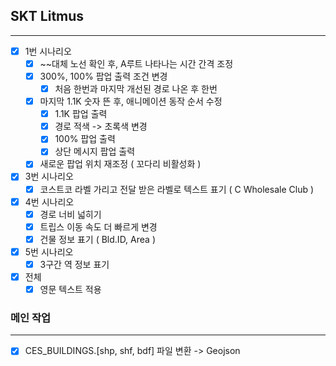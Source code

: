 ## SKT Litmus
---
- [x] 1번 시나리오
	- [x] ~~대체 노선 확인 후, A루트 나타나는 시간 간격 조정
	- [x] 300%, 100% 팝업 출력 조건 변경
		- [x] 처음 한번과 마지막 개선된 경로 나온 후 한번
	- [x] 마지막 1.1K 숫자 뜬 후, 애니메이션 동작 순서 수정
		- [x] 1.1K 팝업 출력
		- [x] 경로 적색 -> 초록색 변경
		- [x] 100% 팝업 출력
		- [x] 상단 메시지 팝업 출력
	- [x] 새로운 팝업 위치 재조정 ( 꼬다리 비활성화 )

- [x] 3번 시나리오
	- [x] 코스트코 라벨 가리고 전달 받은 라벨로 텍스트 표기 ( C Wholesale Club )

- [x] 4번 시나리오
	- [x] 경로 너비 넓히기
	- [x] 트립스 이동 속도 더 빠르게 변경
	- [x] 건물 정보 표기 ( Bld.ID, Area )

- [x] 5번 시나리오
	- [x] 3구간 역 정보 표기

- [x] 전체
	- [x] 영문 텍스트 적용

### 메인 작업
---
- [x] CES_BUILDINGS.[shp, shf, bdf] 파일 변환 -> Geojson